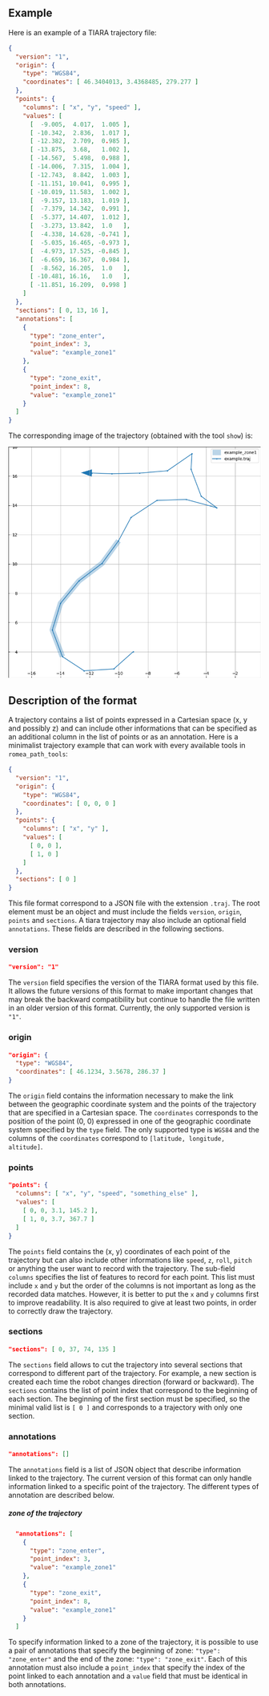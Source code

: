 ## Example

Here is an example of a TIARA trajectory file:

```json
{
  "version": "1",
  "origin": {
    "type": "WGS84",
    "coordinates": [ 46.3404013, 3.4368485, 279.277 ]
  },
  "points": {
    "columns": [ "x", "y", "speed" ],
    "values": [
      [  -9.005,  4.017,  1.005 ],
      [ -10.342,  2.836,  1.017 ],
      [ -12.382,  2.709,  0.985 ],
      [ -13.875,  3.68,   1.002 ],
      [ -14.567,  5.498,  0.988 ],
      [ -14.006,  7.315,  1.004 ],
      [ -12.743,  8.842,  1.003 ],
      [ -11.151, 10.041,  0.995 ],
      [ -10.019, 11.583,  1.002 ],
      [  -9.157, 13.183,  1.019 ],
      [  -7.379, 14.342,  0.991 ],
      [  -5.377, 14.407,  1.012 ],
      [  -3.273, 13.842,  1.0   ],
      [  -4.338, 14.628, -0.741 ],
      [  -5.035, 16.465, -0.973 ],
      [  -4.973, 17.525, -0.845 ],
      [  -6.659, 16.367,  0.984 ],
      [  -8.562, 16.205,  1.0   ],
      [ -10.481, 16.16,   1.0   ],
      [ -11.851, 16.209,  0.998 ]
    ]
  },
  "sections": [ 0, 13, 16 ],
  "annotations": [
    {
      "type": "zone_enter",
      "point_index": 3,
      "value": "example_zone1"
    },
    {
      "type": "zone_exit",
      "point_index": 8,
      "value": "example_zone1"
    }
  ]
}
```

The corresponding image of the trajectory (obtained with the tool `show`) is:

![](doc/data/example_traj.png)


## Description of the format

A trajectory contains a list of points expressed in a Cartesian space (x, y and possibly z) and can include other informations that can be specified as an additional column in the list of points or as an annotation.
Here is a minimalist trajectory example that can work with every available tools in `romea_path_tools`:
```json
{
  "version": "1",
  "origin": {
    "type": "WGS84",
    "coordinates": [ 0, 0, 0 ]
  },
  "points": {
    "columns": [ "x", "y" ],
    "values": [
      [ 0, 0 ],
      [ 1, 0 ]
    ]
  },
  "sections": [ 0 ]
}
```

This file format correspond to a JSON file with the extension `.traj`. The root element must be an object and must include the fields `version`, `origin`, `points` and `sections`.
A tiara trajectory may also include an optional field `annotations`.
These fields are described in the following sections.


### version

```json
"version": "1"
```
The `version` field specifies the version of the TIARA format used by this file.
It allows the future versions of this format to make important changes that may break the backward compatibility but continue to handle the file written in an older version of this format.
Currently, the only supported version is `"1"`.


### origin

```json
"origin": {
  "type": "WGS84",
  "coordinates": [ 46.1234, 3.5678, 286.37 ]
}
```
The `origin` field contains the information necessary to make the link between the geographic coordinate system and the points of the trajectory that are specified in a Cartesian space. The `coordinates` corresponds to the position of the point (0, 0) expressed in one of the geographic coordinate system specified by the `type` field.
The only supported type is `WGS84` and the columns of the `coordinates` correspond to `[latitude, longitude, altitude]`.


### points

```json
"points": {
  "columns": [ "x", "y", "speed", "something_else" ],
  "values": [
    [ 0, 0, 3.1, 145.2 ],
    [ 1, 0, 3.7, 367.7 ]
  ]
}
```
The `points` field contains the (x, y) coordinates of each point of the trajectory but can also include other informations like `speed`, `z`, `roll`, `pitch` or anything the user want to record with the trajectory. The sub-field `columns` specifies the list of features to record for each point. This list must include `x` and `y` but the order of the columns is not important as long as the recorded data matches. However, it is better to put the `x` and `y` columns first to improve readability. It is also required to give at least two points, in order to correctly draw the trajectory.


### sections

```json
"sections": [ 0, 37, 74, 135 ]
```
The `sections` field allows to cut the trajectory into several sections that correspond to different part of the trajectory. For example, a new section is created each time the robot changes direction (forward or backward). The `sections` contains the list of point index that correspond to the beginning of each section. The beginning of the first section must be specified, so the minimal valid list is `[ 0 ]` and corresponds to a trajectory with only one section.


### annotations

```json
"annotations": []
```
The `annotations` field is a list of JSON object that describe information linked to the trajectory. The current version of this format can only handle information linked to a specific point of the trajectory. The different types of annotation are described below.

##### zone of the trajectory

```json
  "annotations": [
    {
      "type": "zone_enter",
      "point_index": 3,
      "value": "example_zone1"
    },
    {
      "type": "zone_exit",
      "point_index": 8,
      "value": "example_zone1"
    }
  ]
```

To specify information linked to a zone of the trajectory, it is possible to use a pair of annotations that specify the beginning of zone: `"type": "zone_enter"` and the end of the zone: `"type": "zone_exit"`. Each of this annotation must also include a `point_index` that specify the index of the point linked to each annotation and a `value` field that must be identical in both annotations.
